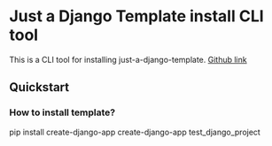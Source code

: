 # Just a Django Template install CLI tool
This is a CLI tool for installing just-a-django-template. 
[Github link](https://github.com/Sergio-prog/just-a-django-template)

## Quickstart
### How to install template?
pip install create-django-app
create-django-app test_django_project
